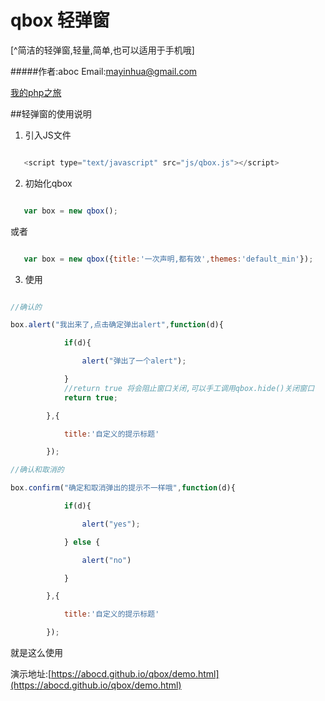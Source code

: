 # qbox 轻弹窗
[^简洁的轻弹窗,轻量,简单,也可以适用于手机哦]

#####作者:aboc Email:mayinhua@gmail.com

[我的php之旅](http://www.phpec.org)



##轻弹窗的使用说明

1. 引入JS文件

```javascript

   <script type="text/javascript" src="js/qbox.js"></script>
```

2. 初始化qbox

```javascript

   var box = new qbox();
```
或者
```javascript

   var box = new qbox({title:'一次声明,都有效',themes:'default_min'});
```

3. 使用

```javascript

//确认的

box.alert("我出来了,点击确定弹出alert",function(d){

            if(d){

                alert("弹出了一个alert");

            }
            //return true 将会阻止窗口关闭,可以手工调用qbox.hide()关闭窗口
            return true;

        },{

            title:'自定义的提示标题'

        });

//确认和取消的

box.confirm("确定和取消弹出的提示不一样哦",function(d){

            if(d){

                alert("yes");

            } else {

                alert("no")

            }

        },{

            title:'自定义的提示标题'

        });

```



就是这么使用



演示地址:[https://abocd.github.io/qbox/demo.html](https://abocd.github.io/qbox/demo.html)